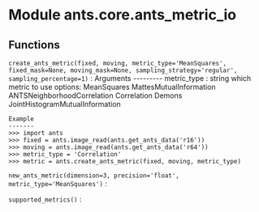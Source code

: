 Module ants.core.ants_metric_io
===============================

Functions
---------

    
`create_ants_metric(fixed, moving, metric_type='MeanSquares', fixed_mask=None, moving_mask=None, sampling_strategy='regular', sampling_percentage=1)`
:   Arguments
    ---------
    metric_type : string
        which metric to use
        options:
            MeanSquares
            MattesMutualInformation
            ANTSNeighborhoodCorrelation
            Correlation
            Demons
            JointHistogramMutualInformation
    
    Example
    -------
    >>> import ants
    >>> fixed = ants.image_read(ants.get_ants_data('r16'))
    >>> moving = ants.image_read(ants.get_ants_data('r64'))
    >>> metric_type = 'Correlation'
    >>> metric = ants.create_ants_metric(fixed, moving, metric_type)

    
`new_ants_metric(dimension=3, precision='float', metric_type='MeanSquares')`
:   

    
`supported_metrics()`
:
